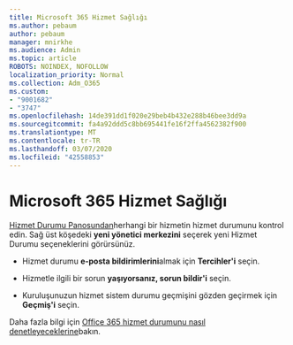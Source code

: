 ```yaml
---
title: Microsoft 365 Hizmet Sağlığı
ms.author: pebaum
author: pebaum
manager: mnirkhe
ms.audience: Admin
ms.topic: article
ROBOTS: NOINDEX, NOFOLLOW
localization_priority: Normal
ms.collection: Adm_O365
ms.custom:
- "9001682"
- "3747"
ms.openlocfilehash: 14de391dd1f020e29beb4b432e288b46bee3dd9a
ms.sourcegitcommit: fa4a92ddd5c8bb695441fe16f2ffa4562382f900
ms.translationtype: MT
ms.contentlocale: tr-TR
ms.lasthandoff: 03/07/2020
ms.locfileid: "42558853"
---
```

# <a name="microsoft-365-service-health"></a>Microsoft 365 Hizmet Sağlığı


[Hizmet Durumu Panosundan](https://admin.microsoft.com/Adminportal/Home?source=applauncher#/servicehealth)herhangi bir hizmetin hizmet durumunu kontrol edin. Sağ üst köşedeki **yeni yönetici merkezini** seçerek yeni Hizmet Durumu seçeneklerini görürsünüz.

- Hizmet durumu **e-posta bildirimlerini**almak için **Tercihler'i** seçin.

- Hizmetle ilgili bir sorun **yaşıyorsanız, sorun bildir'i** seçin.

- Kuruluşunuzun hizmet sistem durumu geçmişini gözden geçirmek için **Geçmiş'i** seçin. 

Daha fazla bilgi için [Office 365 hizmet durumunu nasıl denetleyeceklerine](https://docs.microsoft.com/en-us/office365/enterprise/view-service-health)bakın. 